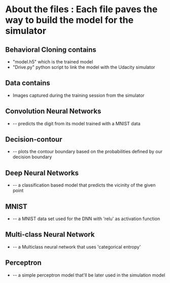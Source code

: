 # About the files : Each file paves the way to build the model for the simulator

## Behavioral Cloning contains
  * "model.h5" which is the trained model
  * "Drive.py" python script to link the model with the Udacity simulator

## Data contains
  * Images captured during the training session from the simulator

## Convolution Neural Networks
  * -- predicts the digit from its model trained with a MNIST data

## Decision-contour
  * -- plots the contour boundary based on the probabilities defined by our decision boundary

## Deep Neural Networks
  * --  a classification based model that predicts the
  vicinity of the given point

## MNIST
  * -- a MNIST data set used for the DNN with 'relu' as activation function

## Multi-class Neural Network
  * -- a Multiclass neural network that uses 'categorical entropy'

## Perceptron
  * -- a simple perceptron model that'll be later used in the simulation model
